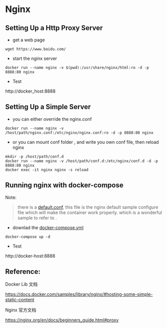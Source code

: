 ﻿Nginx
==

Setting Up a Http Proxy Server
--

-  get a web page 

```
wget https://www.baidu.com/
```

- start the nginx server

```
docker run --name nginx -v $(pwd):/usr/share/nginx/html:ro -d -p 8888:80 nginx
```

- Test

http://docker_host:8888


Setting Up a Simple Server
--

- you can either override the nginx.conf

```
docker run --name nginx -v /host/path/nginx.conf:/etc/nginx/nginx.conf:ro -d -p 8888:80 nginx
```

- or you can mount conf folder , and write you own conf file, then reload nginx

```
mkdir -p /host/path/conf.d
docker run --name nginx -v /host/path/conf.d:/etc/nginx/conf.d -d -p 8888:80 nginx
docker exec -it nginx nginx -s reload
```

Running nginx  with docker-compose
--

Note:
> there is a [default.conf](conf.d/default.conf),  this file is the nginx default sample configure file which will make the container work properly. which is a wonderful sample to refer to .

- downlad the [docker-compose.yml](docker-compose.yml)

```
docker-compose up -d
```

- Test

 http://docker-host:8888



Reference:
--
Docker Lib 文档

https://docs.docker.com/samples/library/nginx/#hosting-some-simple-static-content

Nginx 官方文档

https://nginx.org/en/docs/beginners_guide.html#proxy